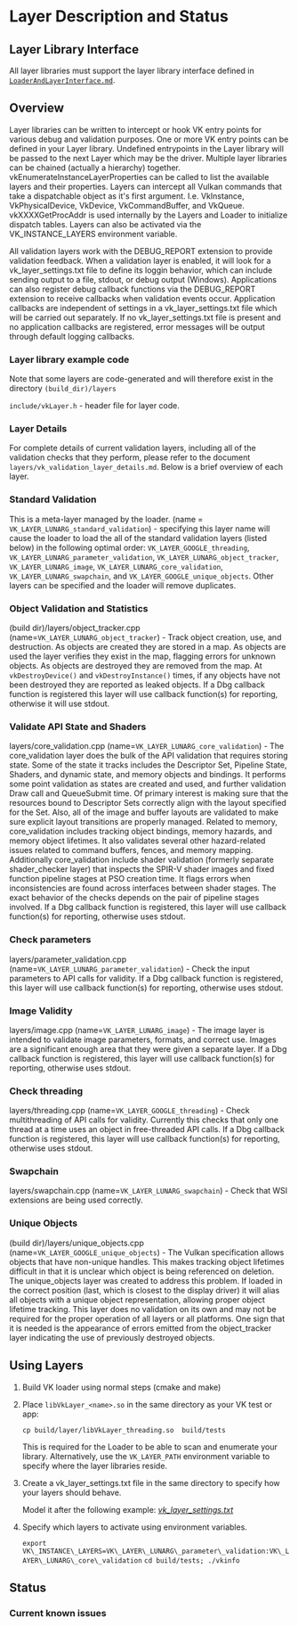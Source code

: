 # Layer Description and Status

## Layer Library Interface

All layer libraries must support the layer library interface defined in
[`LoaderAndLayerInterface.md`][].

[`LoaderAndLayerInterface.md`]: ../loader/LoaderAndLayerInterface.md#layer-library-interface

## Overview

Layer libraries can be written to intercept or hook VK entry points for various
debug and validation purposes.  One or more VK entry points can be defined in your Layer
library.  Undefined entrypoints in the Layer library will be passed to the next Layer which
may be the driver.  Multiple layer libraries can be chained (actually a hierarchy) together.
vkEnumerateInstanceLayerProperties can be called to list the
available layers and their properties.  Layers can intercept all Vulkan commands
that take a dispatchable object as it's first argument. I.e.  VkInstance, VkPhysicalDevice,
VkDevice, VkCommandBuffer, and VkQueue.
vkXXXXGetProcAddr is used internally by the Layers and Loader to initialize dispatch tables.
Layers can also be activated via the VK_INSTANCE_LAYERS environment variable.

All validation layers work with the DEBUG_REPORT extension to provide validation feedback.
When a validation layer is enabled, it will look for a vk_layer_settings.txt file to define
its loggin behavior, which can include sending output to a file, stdout, or debug output (Windows).
Applications can also register debug callback functions via the DEBUG_REPORT extension to receive
callbacks when validation events occur. Application callbacks are independent of settings in a
vk_layer_settings.txt file which will be carried out separately. If no vk_layer_settings.txt
file is present and no application callbacks are registered, error messages will be output
through default logging callbacks.

### Layer library example code

Note that some layers are code-generated and will therefore exist in the directory `(build_dir)/layers`

`include/vkLayer.h` - header file for layer code.

### Layer Details
For complete details of current validation layers, including all of the validation checks that they perform, please refer to the document `layers/vk_validation_layer_details.md`. Below is a brief overview of each layer.

### Standard Validation
This is a meta-layer managed by the loader. (name = `VK_LAYER_LUNARG_standard_validation`) - specifying this layer name will cause the loader to load the all of the standard validation layers (listed below) in the following optimal order:  `VK_LAYER_GOOGLE_threading`, `VK_LAYER_LUNARG_parameter_validation`, `VK_LAYER_LUNARG_object_tracker`, `VK_LAYER_LUNARG_image`, `VK_LAYER_LUNARG_core_validation`,` VK_LAYER_LUNARG_swapchain`, and `VK_LAYER_GOOGLE_unique_objects`. Other layers can be specified and the loader will remove duplicates.

### Object Validation and Statistics
(build dir)/layers/object_tracker.cpp (name=`VK_LAYER_LUNARG_object_tracker`) - Track object creation, use, and destruction. As objects are created they are stored in a map. As objects are used the layer verifies they exist in the map, flagging errors for unknown objects. As objects are destroyed they are removed from the map. At `vkDestroyDevice()` and `vkDestroyInstance()` times, if any objects have not been destroyed they are reported as leaked objects. If a Dbg callback function is registered this layer will use callback function(s) for reporting, otherwise it will use stdout.

### Validate API State and Shaders
layers/core\_validation.cpp (name=`VK_LAYER_LUNARG_core_validation`) - The core\_validation layer does the bulk of the API validation that requires storing state. Some of the state it tracks includes the Descriptor Set, Pipeline State, Shaders, and dynamic state, and memory objects and bindings. It performs some point validation as states are created and used, and further validation Draw call and QueueSubmit time. Of primary interest is making sure that the resources bound to Descriptor Sets correctly align with the layout specified for the Set. Also, all of the image and buffer layouts are validated to make sure explicit layout transitions are properly managed. Related to memory, core\_validation includes tracking object bindings, memory hazards, and memory object lifetimes. It also validates several other hazard-related issues related to command buffers, fences, and memory mapping. Additionally core\_validation include shader validation (formerly separate shader\_checker layer) that inspects the SPIR-V shader images and fixed function pipeline stages at PSO creation time. It flags errors when inconsistencies are found across interfaces between shader stages. The exact behavior of the checks depends on the pair of pipeline stages involved. If a Dbg callback function is registered, this layer will use callback function(s) for reporting, otherwise uses stdout.

### Check parameters
layers/parameter_validation.cpp (name=`VK_LAYER_LUNARG_parameter_validation`) - Check the input parameters to API calls for validity. If a Dbg callback function is registered, this layer will use callback function(s) for reporting, otherwise uses stdout.

### Image Validity
layers/image.cpp (name=`VK_LAYER_LUNARG_image`) - The image layer is intended to validate image parameters, formats, and correct use. Images are a significant enough area that they were given a separate layer. If a Dbg callback function is registered, this layer will use callback function(s) for reporting, otherwise uses stdout.

### Check threading
layers/threading.cpp (name=`VK_LAYER_GOOGLE_threading`) - Check multithreading of API calls for validity. Currently this checks that only one thread at a time uses an object in free-threaded API calls. If a Dbg callback function is registered, this layer will use callback function(s) for reporting, otherwise uses stdout.

### Swapchain
layers/swapchain.cpp (name=`VK_LAYER_LUNARG_swapchain`) - Check that WSI extensions are being used correctly.

### Unique Objects
(build dir)/layers/unique_objects.cpp (name=`VK_LAYER_GOOGLE_unique_objects`) - The Vulkan specification allows objects that have non-unique handles. This makes tracking object lifetimes difficult in that it is unclear which object is being referenced on deletion. The unique_objects layer was created to address this problem. If loaded in the correct position (last, which is closest to the display driver) it will alias all objects with a unique object representation, allowing proper object lifetime tracking. This layer does no validation on its own and may not be required for the proper operation of all layers or all platforms. One sign that it is needed is the appearance of errors emitted from the object_tracker layer indicating the use of previously destroyed objects.

## Using Layers

1. Build VK loader using normal steps (cmake and make)
2. Place `libVkLayer_<name>.so` in the same directory as your VK test or app:

    `cp build/layer/libVkLayer_threading.so  build/tests`

    This is required for the Loader to be able to scan and enumerate your library.
    Alternatively, use the `VK_LAYER_PATH` environment variable to specify where the layer libraries reside.

3. Create a vk_layer_settings.txt file in the same directory to specify how your layers should behave.

    Model it after the following example:  [*vk_layer_settings.txt*](vk_layer_settings.txt)

4. Specify which layers to activate using environment variables.

    `export VK\_INSTANCE\_LAYERS=VK\_LAYER\_LUNARG\_parameter\_validation:VK\_LAYER\_LUNARG\_core\_validation`
    `cd build/tests; ./vkinfo`


## Status


### Current known issues

